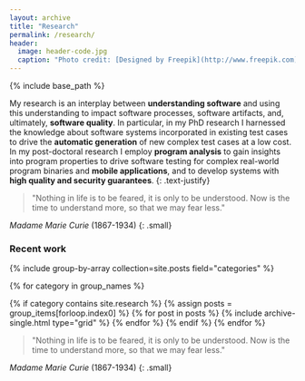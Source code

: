 ```yaml
---
layout: archive
title: "Research" 
permalink: /research/
header:
  image: header-code.jpg
  caption: "Photo credit: [Designed by Freepik](http://www.freepik.com)"
---
```


{% include base_path %}


<section class="page__content" itemprop="text" markdown="1">


My research is an interplay between __understanding software__
and using this understanding to impact software processes, software artifacts,
and, ultimately, __software quality__. In particular, in my PhD research I
harnessed the knowledge about software systems incorporated in existing test
cases to drive the __automatic generation__ of new complex test cases at a low
cost. In my post-doctoral research I employ __program analysis__ to gain insights
into program properties to drive software testing for complex real-world
program binaries and __mobile applications__, and to develop systems with __high
quality and security guarantees__.
{: .text-justify}

> "Nothing in life is to be feared, it is only to be understood. Now is the time to understand more, so that we may fear less."

<cite>Madame Marie Curie</cite> (1867-1934) 
{: .small}

</section>


<h3 class="archive__subtitle">Recent work</h3>

{% include group-by-array collection=site.posts field="categories" %}

<div class="cf"> 
<div class="grid__wrapper">

{% for category in group_names %}
  <!-- all except research -->
  {% if category contains site.research %}
    {% assign posts = group_items[forloop.index0] %}
    {% for post in posts %}
    {% include archive-single.html type="grid" %}
    {% endfor %}
  {% endif %}
{% endfor %}

</div>
</div>

<section class="page__content" itemprop="text" markdown="1">

> "Nothing in life is to be feared, it is only to be understood. Now is the time to understand more, so that we may fear less."

<cite>Madame Marie Curie</cite> (1867-1934) 
{: .small}

</section>
